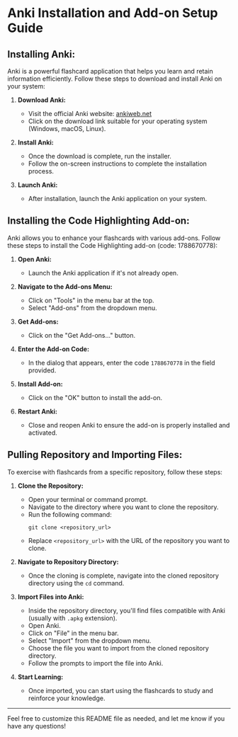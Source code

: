 # Anki Installation and Add-on Setup Guide

## Installing Anki:

Anki is a powerful flashcard application that helps you learn and retain information efficiently. Follow these steps to download and install Anki on your system:

1. **Download Anki:**
   - Visit the official Anki website: [ankiweb.net](https://apps.ankiweb.net/)
   - Click on the download link suitable for your operating system (Windows, macOS, Linux).

2. **Install Anki:**
   - Once the download is complete, run the installer.
   - Follow the on-screen instructions to complete the installation process.

3. **Launch Anki:**
   - After installation, launch the Anki application on your system.

## Installing the Code Highlighting Add-on:

Anki allows you to enhance your flashcards with various add-ons. Follow these steps to install the Code Highlighting add-on (code: 1788670778):

1. **Open Anki:**
   - Launch the Anki application if it's not already open.

2. **Navigate to the Add-ons Menu:**
   - Click on "Tools" in the menu bar at the top.
   - Select "Add-ons" from the dropdown menu.

3. **Get Add-ons:**
   - Click on the "Get Add-ons..." button.

4. **Enter the Add-on Code:**
   - In the dialog that appears, enter the code `1788670778` in the field provided.

5. **Install Add-on:**
   - Click on the "OK" button to install the add-on.

6. **Restart Anki:**
   - Close and reopen Anki to ensure the add-on is properly installed and activated.

## Pulling Repository and Importing Files:

To exercise with flashcards from a specific repository, follow these steps:

1. **Clone the Repository:**
   - Open your terminal or command prompt.
   - Navigate to the directory where you want to clone the repository.
   - Run the following command:
     ```
     git clone <repository_url>
     ```
   - Replace `<repository_url>` with the URL of the repository you want to clone.

2. **Navigate to Repository Directory:**
   - Once the cloning is complete, navigate into the cloned repository directory using the `cd` command.

3. **Import Files into Anki:**
   - Inside the repository directory, you'll find files compatible with Anki (usually with `.apkg` extension).
   - Open Anki.
   - Click on "File" in the menu bar.
   - Select "Import" from the dropdown menu.
   - Choose the file you want to import from the cloned repository directory.
   - Follow the prompts to import the file into Anki.

4. **Start Learning:**
   - Once imported, you can start using the flashcards to study and reinforce your knowledge.

---

Feel free to customize this README file as needed, and let me know if you have any questions!